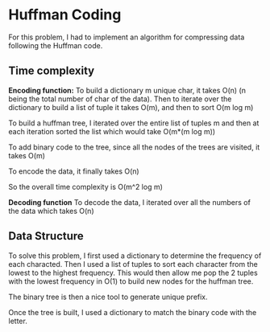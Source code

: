 # Huffman Coding

For this problem, I had to implement an algorithm for compressing data following the Huffman code.

## Time complexity
**Encoding function:**
To build a dictionary m unique char, it takes O(n) (n being the total number of char of the data). 
Then to iterate over the dictionary to build a list of tuple it takes O(m), and then to sort O(m log m)

To build a huffman tree, I iterated over the entire list of tuples m and then at each iteration sorted the list which would take O(m*(m log m))

To add binary code to the tree, since all the nodes of the trees are visited, it takes O(m)

To encode the data, it finally takes O(n)

So the overall time complexity is O(m^2 log m)

**Decoding function**
To decode the data, I iterated over all the numbers of the data which takes O(n)

## Data Structure

To solve this problem, I first used a dictionary to determine the frequency of each characted.
Then I used a list of tuples to sort each character from the lowest to the highest frequency.
This would then allow me pop the 2 tuples with the lowest frequency in O(1) to build new nodes for the huffman tree.

The binary tree is then a nice tool to generate unique prefix.

Once the tree is built, I used a dictionary to match the binary code with the letter. 


